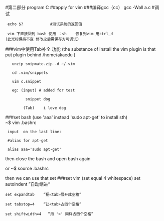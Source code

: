 #第二部分 program C
##apply for vim
###编译gcc（cc）
     gcc -Wall a.c      #调试

     echo $?            #测试系统的返回值

     vim 下直接回到 bash 使用 ：sh    恢复到vim 用ctrl_d
    (此光标保持不变 修改之后需保存方可调试)

###vim中使用Tab补全 功能
(the substance of install the vim plugin is that put plugin behind /home/akaedu )

       unzip snipmate.zip -d ~/.vim

       cd .vim/snippets

       vim c.snippet

       eg: (input) # added for test
                     
		     snippet dog

		    (Tab)    i love dog

###set bash
(use 'aaa' instead 'sudo apt-get' to install sth)     
     ~$ vim .bashrc

     input  on the last line:

     #alias for apt-get

     alias aaa='sudo apt-get'

then close the bash and open bash again

or  ~$ source .bashrc 

then  we can use that set
###set vim
(set <tab> equal 4 whitespace)
    set autoindent   ”自动缩进“
    
    set expandtab    “把<tab>展开成空格”
    
    set tabstop=4    “让<tab>占四个空格”

    set shiftwidth=4   “用 '>' 同样占四个空格”

